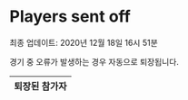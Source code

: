 # Players sent off
최종 업데이트: 2020년 12월 18일 16시 51분


경기 중 오류가 발생하는 경우 자동으로 퇴장됩니다.


| 퇴장된 참가자 |
|:---:|